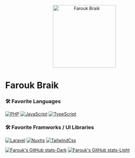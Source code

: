 <p align="center">
  <a href="https://farouk.ca">
    <picture>
      <source media="(prefers-color-scheme: dark)" srcset="https://farouk.ca/images/logo/light-icon.png">
      <img alt="Farouk Braik" src="https://farouk.ca/images/logo/full-icon.png" width="200px">
    </picture>
  </a>
</p>

# Farouk Braik

### 🛠️ Favorite Languages

[![PHP](https://img.shields.io/badge/PHP-777BB4?style=for-the-badge&logo=php&logoColor=white)](https://www.php.net/)
[![JavaScript](https://img.shields.io/badge/JavaScript-F7DF1E?style=for-the-badge&logo=javascript&logoColor=black)](https://developer.mozilla.org/en-US/docs/Web/JavaScript/)
[![TypeScript](https://img.shields.io/badge/TypeScript-007ACC?style=for-the-badge&logo=typescript&logoColor=white)](https://www.typescriptlang.org/)

### 🛠️ Favorite Framworks / UI Libraries

[![Laravel](https://img.shields.io/badge/Laravel-FF2D20?style=for-the-badge&logo=laravel&logoColor=white)](https://www.laravel.com/)
[![Nuxtjs](https://img.shields.io/static/v1?style=for-the-badge&message=Nuxt.js&color=35495E&logo=Nuxt.js&logoColor=00DC82&label=)](https://nuxt.com/)
[![TailwindCss](https://img.shields.io/badge/tailwindcss-%2338B2AC.svg?style=for-the-badge&logo=tailwind-css&logoColor=white)](https://tailwindcss.com/)

[![Farouk's GitHub stats-Dark](https://github-readme-stats.vercel.app/api?username=Fa-BRAIK&show_icons=true&theme=material-palenight#gh-dark-mode-only)](https://github.com/anuraghazra/github-readme-stats#gh-dark-mode-only)
[![Farouk's GitHub stats-Light](https://github-readme-stats.vercel.app/api?username=Fa-BRAIK&show_icons=true&theme=buefy#gh-light-mode-only)](https://github.com/anuraghazra/github-readme-stats#gh-light-mode-only)
